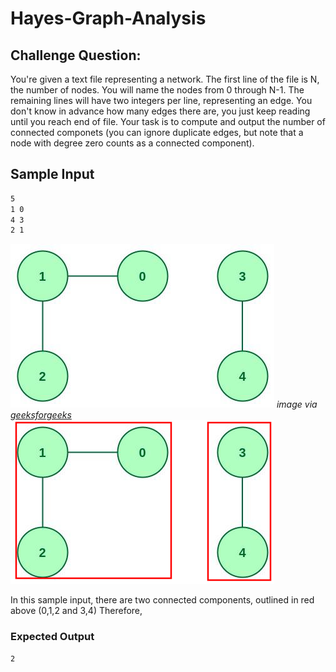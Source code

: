 # Hayes-Graph-Analysis

## Challenge Question:
You're given a text file representing a network. The first line of the file is N, the number of nodes. You will name the nodes from 
0 through N-1. The remaining lines will have two integers per line, representing an edge. You don't know in advance how many edges 
there are, you just keep reading until you reach end of file. Your task is to compute and output the number of connected componets 
(you can ignore duplicate edges, but note that a node with degree zero counts as a connected component).

## Sample Input
```bash
5
1 0
4 3
2 1  
```
![](graph.jpg)
*image via [geeksforgeeks](https://media.geeksforgeeks.org/wp-content/uploads/20220905132251/graph.jpg)*
![](graph(1).jpg)

In this sample input, there are two connected components, outlined in red above (0,1,2 and 3,4)
Therefore,
### Expected Output
```bash
2
```
